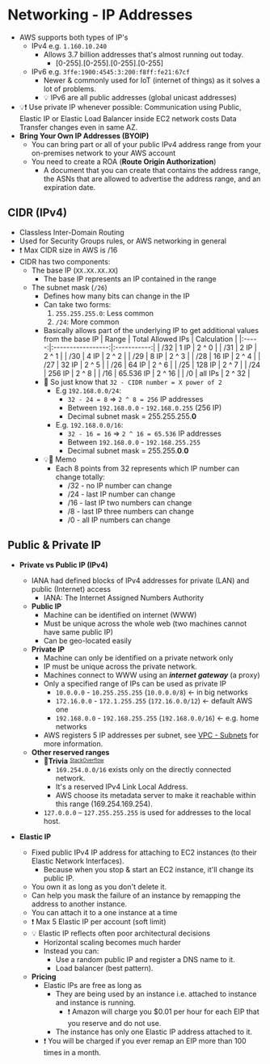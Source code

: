 # **Networking - IP Addresses**

- AWS supports both types of IP's
  - IPv4 e.g. `1.160.10.240`
    - Allows 3.7 billion addresses that's almost running out today.
      - [0-255].[0-255].[0-255].[0-255]
  - IPv6 e.g. `3ffe:1900:4545:3:200:f8ff:fe21:67cf`
    - Newer & commonly used for IoT (internet of things) as it solves a lot of problems.
    - 💡 IPv6 are all public addresses (global unicast addresses)
- 💡❗ Use private IP whenever possible: Communication using Public, Elastic IP or Elastic Load Balancer inside EC2 network costs Data Transfer changes even in same AZ.
- **Bring Your Own IP Addresses (BYOIP)**
  - You can bring part or all of your public IPv4 address range from your on-premises network to your AWS account
  - You need to create a ROA (**Route Origin Authorization**)
    - A document that you can create that contains the address range, the ASNs that are allowed to advertise the address range, and an expiration date.

## CIDR (IPv4)

- Classless Inter-Domain Routing
- Used for Security Groups rules, or AWS networking in general
- ❗ Max CIDR size in AWS is /16
- CIDR has two components:
  - The base IP (`XX.XX.XX.XX`)
    - The base IP represents an IP contained in the range
  - The subnet mask (`/26`)
    - Defines how many bits can change in the IP
    - Can take two forms:
        1. `255.255.255.0`: Less common
        2. `/24`: More common
    - Basically allows part of the underlying IP to get additional values from the base IP
      | Range | Total Allowed IPs | Calculation |
      |:-----:|:-----------------:|:-----------:|
      | /32 | 1 IP | 2 ^ 0 |
      | /31 | 2 IP | 2 ^ 1 |
      | /30 | 4 IP | 2 ^ 2 |
      | /29 | 8 IP | 2 ^ 3 |
      | /28 | 16 IP | 2 ^ 4 |
      | /27 | 32 IP | 2 ^ 5 |
      | /26 | 64 IP | 2 ^ 6 |
      | /25 | 128 IP | 2 ^ 7 |
      | /24 | 256 IP | 2 ^ 8 |
      | /16  | 65.536 IP | 2 ^ 16 |
      | /0 | all IPs | 2 ^ 32 |
    - 📝 So just know that `32 - CIDR number = X power of 2`
      - E.g `192.168.0.0/24`:
        - `32 - 24 = 8` => `2 ^ 8 = 256` IP addresses
        - Between `192.168.0.0` - `192.168.0.255` (256 IP)
        - Decimal subnet mask = 255.255.255.**0**
      - E.g. `192.168.0.0/16`:
        - `32 - 16 = 16` => `2 ^ 16 = 65.536` IP addresses
        - Between `192.168.0.0` - `192.168.255.255`
        - Decimal subnet mask = 255.255.**0**.**0**
    - 💡📝 Memo
      - Each 8 points from 32 represents which IP number can change totally:
        - /32 - no IP number can change
        - /24 - last IP number can change
        - /16 - last IP two numbers can change
        - /8 - last IP three numbers can change
        - /0 - all IP numbers can change

## Public & Private IP

- **Private vs Public IP (IPv4)**
  - IANA had defined blocks of IPv4 addresses for private (LAN) and public (Internet) access
    - IANA: The Internet Assigned Numbers Authority
  - **Public IP**
    - Machine can be identified on internet (WWW)
    - Must be unique across the whole web (two machines cannot have same public IP)
    - Can be geo-located easily
  - **Private IP**
    - Machine can only be identified on a private network only
    - IP must be unique across the private network.
    - Machines connect to WWW using an ***internet gateway*** (a proxy)
    - Only a specified range of IPs can be used as private IP
      - `10.0.0.0` - `10.255.255.255` (`10.0.0.0/8`) <- in big networks
      - `172.16.0.0` - `172.1.255.255` (`172.16.0.0/12`) <- default AWS one
      - `192.168.0.0` - `192.168.255.255` (`192.168.0.0/16`) <- e.g. home networks
    - AWS registers 5 IP addresses per subnet, see [VPC - Subnets](./5.5.%20Networking%20-%20VPC%20-%20Subnets.md) for more information.
  - **Other reserved ranges**
    - **🤗Trivia** <sup><sub>[StackOverflow](https://stackoverflow.com/questions/42314029/whats-special-about-169-254-169-254-ip-address-for-aws)</sub></sup>
      - `169.254.0.0/16` exists only on the directly connected network.
      - It's a reserved IPv4 Link Local Address.
      - AWS choose its metadata server to make it reachable within this range (169.254.169.254).
    - `127.0.0.0` – `127.255.255.255` is used for addresses to the local host.

- **Elastic IP**
  - Fixed public IPv4 IP address for attaching to EC2 instances (to their Elastic Network Interfaces).
    - Because when you stop & start an EC2 instance, it'll change its public IP.
  - You own it as long as you don't delete it.
  - Can help you mask the failure of an instance by remapping the address to another instance.
  - You can attach it to a one instance at a time
  - ❗ Max 5 Elastic IP per account (soft limit)
  - 💡 Elastic IP reflects often poor architectural decisions
    - Horizontal scaling becomes much harder
    - Instead you can:
      - Use a random public IP and register a DNS name to it.
      - Load balancer (best pattern).
  - **Pricing**
    - Elastic IPs are free as long as
      - They are being used by an instance i.e. attached to instance and instance is running.
        - ❗ Amazon will charge you $0.01 per hour for each EIP that you reserve and do not use.
      - The instance has only one Elastic IP address attached to it.
    - ❗ You will be charged if you ever remap an EIP more than 100 times in a month.
